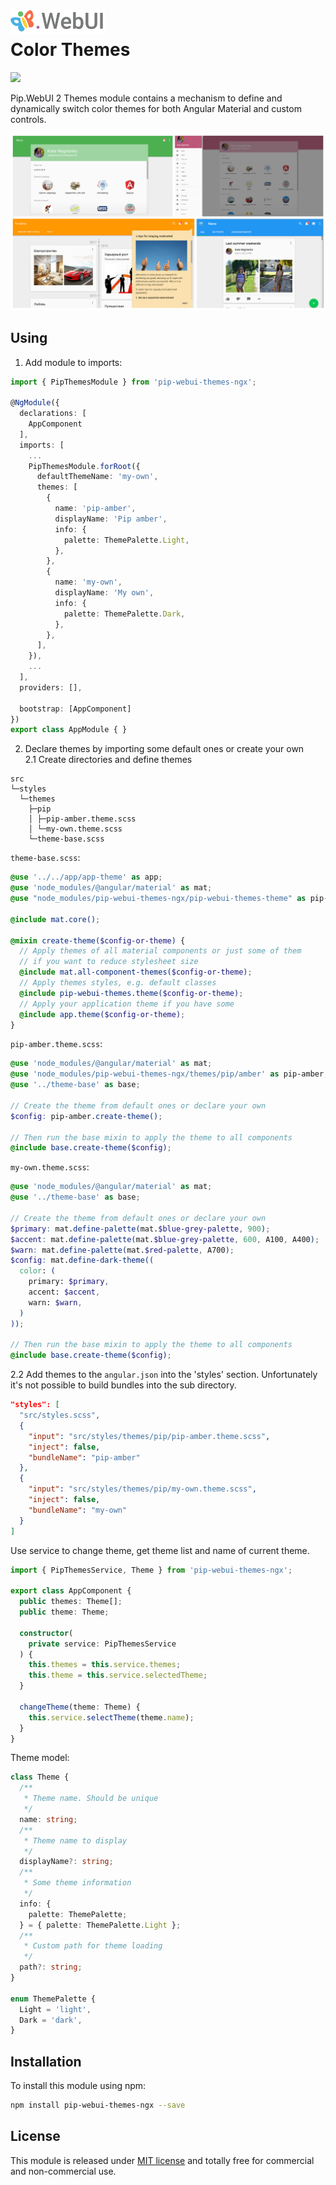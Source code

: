 # <img src="https://github.com/pip-webui/pip-webui/raw/master/doc/Logo.png" alt="Pip.WebUI Logo" style="max-width:30%"> <br/> Color Themes

![](https://img.shields.io/badge/license-MIT-blue.svg)

Pip.WebUI 2 Themes module contains a mechanism to define and dynamically switch color themes for both Angular Material and custom controls.

<a href="./doc/images/image.png" style="display: block;">
  <img src="./doc/images/image.png"/>
</a>

## Using

1. Add module to imports:
```typescript
import { PipThemesModule } from 'pip-webui-themes-ngx';

@NgModule({
  declarations: [
    AppComponent
  ],
  imports: [
    ...
    PipThemesModule.forRoot({
      defaultThemeName: 'my-own',
      themes: [
        {
          name: 'pip-amber',
          displayName: 'Pip amber',
          info: {
            palette: ThemePalette.Light,
          },
        },
        {
          name: 'my-own',
          displayName: 'My own',
          info: {
            palette: ThemePalette.Dark,
          },
        },
      ],
    }),
    ...
  ],
  providers: [],

  bootstrap: [AppComponent]
})
export class AppModule { }
```

2. Declare themes by importing some default ones or create your own  
2.1 Create directories and define themes
```text
src
└─styles
  └─themes
    ├─pip
    │ ├─pip-amber.theme.scss
    │ └─my-own.theme.scss
    └─theme-base.scss
```
`theme-base.scss`:
```scss
@use '../../app/app-theme' as app;
@use 'node_modules/@angular/material' as mat;
@use "node_modules/pip-webui-themes-ngx/pip-webui-themes-theme" as pip-webui-themes;

@include mat.core();

@mixin create-theme($config-or-theme) {
  // Apply themes of all material components or just some of them
  // if you want to reduce stylesheet size
  @include mat.all-component-themes($config-or-theme);
  // Apply themes styles, e.g. default classes
  @include pip-webui-themes.theme($config-or-theme);
  // Apply your application theme if you have some
  @include app.theme($config-or-theme);
}

```
`pip-amber.theme.scss`:
```scss
@use 'node_modules/@angular/material' as mat;
@use 'node_modules/pip-webui-themes-ngx/themes/pip/amber' as pip-amber;
@use '../theme-base' as base;

// Create the theme from default ones or declare your own
$config: pip-amber.create-theme();

// Then run the base mixin to apply the theme to all components
@include base.create-theme($config);
``` 
`my-own.theme.scss`:
```scss
@use 'node_modules/@angular/material' as mat;
@use '../theme-base' as base;

// Create the theme from default ones or declare your own
$primary: mat.define-palette(mat.$blue-grey-palette, 900);
$accent: mat.define-palette(mat.$blue-grey-palette, 600, A100, A400);
$warn: mat.define-palette(mat.$red-palette, A700);
$config: mat.define-dark-theme((
  color: (
    primary: $primary,
    accent: $accent,
    warn: $warn,
  )
));

// Then run the base mixin to apply the theme to all components
@include base.create-theme($config);
```
2.2 Add themes to the `angular.json` into the 'styles' section. Unfortunately it's not possible to build bundles into the sub directory.
```json
"styles": [
  "src/styles.scss",
  {
    "input": "src/styles/themes/pip/pip-amber.theme.scss",
    "inject": false,
    "bundleName": "pip-amber"
  },
  {
    "input": "src/styles/themes/pip/my-own.theme.scss",
    "inject": false,
    "bundleName": "my-own"
  }
]
```

Use service to change theme, get theme list and name of current theme.
```typescript
import { PipThemesService, Theme } from 'pip-webui-themes-ngx';

export class AppComponent {
  public themes: Theme[];
  public theme: Theme;

  constructor(
    private service: PipThemesService
  ) {
    this.themes = this.service.themes;
    this.theme = this.service.selectedTheme;
  }

  changeTheme(theme: Theme) {
    this.service.selectTheme(theme.name);
  }
}
```

Theme model:
```typescript
class Theme {
  /**
   * Theme name. Should be unique
   */
  name: string;
  /**
   * Theme name to display
   */
  displayName?: string;
  /**
   * Some theme information
   */
  info: {
    palette: ThemePalette;
  } = { palette: ThemePalette.Light };
  /**
   * Custom path for theme loading
   */
  path?: string;
}

enum ThemePalette {
  Light = 'light',
  Dark = 'dark',
}
```

## Installation

To install this module using npm:

```bash
npm install pip-webui-themes-ngx --save
```

## <a name="license"></a>License

This module is released under [MIT license](License) and totally free for commercial and non-commercial use.
